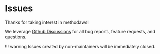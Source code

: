 # Issues

Thanks for taking interest in methodaws!

We leverage [Github Discussions](./discussions.md) for all bug reports, feature requests, and questions.

!!! warning Issues created by non-maintainers will be immediately closed.
